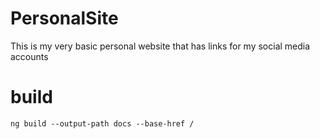 # PersonalSite

This is my very basic personal website that has links for my social media accounts

# build
```
ng build --output-path docs --base-href /
```
